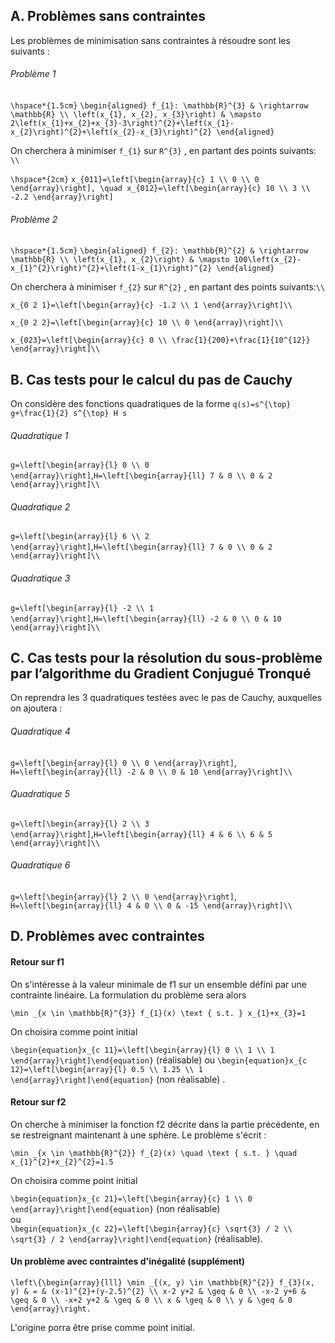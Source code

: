 ## A. Problèmes sans contraintes

Les problèmes de minimisation sans contraintes à résoudre sont les suivants :

###### Problème 1

``\hspace*{1.5cm}`` ``\begin{aligned} f_{1}: \mathbb{R}^{3} & \rightarrow \mathbb{R} \\ \left(x_{1}, x_{2}, x_{3}\right) & \mapsto 2\left(x_{1}+x_{2}+x_{3}-3\right)^{2}+\left(x_{1}-x_{2}\right)^{2}+\left(x_{2}-x_{3}\right)^{2} \end{aligned}``

On cherchera à minimiser ``f_{1}`` sur ``R^{3}`` , en partant des points suivants: ``\\``

``\hspace*{2cm}`` ``x_{011}=\left[\begin{array}{c} 1 \\ 0 \\ 0 \end{array}\right], \quad x_{012}=\left[\begin{array}{c} 10 \\ 3 \\ -2.2 \end{array}\right]``

###### Problème 2

``\hspace*{1.5cm}`` ``\begin{aligned} f_{2}: \mathbb{R}^{2} & \rightarrow \mathbb{R} \\ \left(x_{1}, x_{2}\right) & \mapsto 100\left(x_{2}-x_{1}^{2}\right)^{2}+\left(1-x_{1}\right)^{2} \end{aligned}``

On cherchera à minimiser ``f_{2}`` sur ``R^{2}`` , en partant des points suivants:``\\`` 


``x_{0 2 1}=\left[\begin{array}{c} -1.2 \\ 1 \end{array}\right]\\``

``x_{0 2 2}=\left[\begin{array}{c} 10 \\ 0 \end{array}\right]\\``

``x_{023}=\left[\begin{array}{c} 0 \\ \frac{1}{200}+\frac{1}{10^{12}} \end{array}\right]\\``



## B. Cas tests pour le calcul du pas de Cauchy

On considère des fonctions quadratiques de la forme ``q(s)=s^{\top} g+\frac{1}{2} s^{\top} H s``

###### Quadratique 1

``g=\left[\begin{array}{l} 0 \\ 0 \end{array}\right]``,``H=\left[\begin{array}{ll} 7 & 0 \\ 0 & 2 \end{array}\right]\\``

###### Quadratique 2
``g=\left[\begin{array}{l} 6 \\ 2 \end{array}\right]``,``H=\left[\begin{array}{ll} 7 & 0 \\ 0 & 2 \end{array}\right]\\``


###### Quadratique 3

``g=\left[\begin{array}{l} -2 \\ 1 \end{array}\right]``,``H=\left[\begin{array}{ll} -2 & 0 \\ 0 & 10 \end{array}\right]\\``

## C. Cas tests pour la résolution du sous-problème par l’algorithme du Gradient Conjugué Tronqué

On reprendra les 3 quadratiques testées avec le pas de Cauchy, auxquelles on ajoutera :

###### Quadratique 4

``g=\left[\begin{array}{l} 0 \\ 0 \end{array}\right]``, ``H=\left[\begin{array}{ll} -2 & 0 \\ 0 & 10 \end{array}\right]\\``

###### Quadratique 5

``g=\left[\begin{array}{l} 2 \\ 3 \end{array}\right]``,``H=\left[\begin{array}{ll} 4 & 6 \\ 6 & 5 \end{array}\right]\\``

###### Quadratique 6

``g=\left[\begin{array}{l} 2 \\ 0 \end{array}\right]``, ``H=\left[\begin{array}{ll} 4 & 0 \\ 0 & -15 \end{array}\right]\\``




## D. Problèmes avec contraintes

#### Retour sur f1 
On s'intéresse à la valeur minimale de f1 sur un ensemble défini par une contrainte linéaire. La formulation du problème sera alors 

``\min _{x \in \mathbb{R}^{3}} f_{1}(x) \text { s.t. } x_{1}+x_{3}=1``

On choisira comme point initial

``\begin{equation}x_{c 11}=\left[\begin{array}{l} 0 \\ 1 \\ 1 \end{array}\right]\end{equation}`` (réalisable) ou ``\begin{equation}x_{c 12}=\left[\begin{array}{l} 0.5 \\ 1.25 \\ 1 \end{array}\right]\end{equation}`` (non réalisable) .
   
#### Retour sur f2
  On cherche à minimiser la fonction f2 décrite dans la partie précédente, en se restreignant maintenant à une sphère. Le problème s'écrit :

``\min _{x \in \mathbb{R}^{2}} f_{2}(x) \quad \text { s.t. } \quad x_{1}^{2}+x_{2}^{2}=1.5``

On choisira comme point initial

``\begin{equation}x_{c 21}=\left[\begin{array}{c} 1 \\ 0 \end{array}\right]\end{equation}``  (non réalisable)  
ou  
``\begin{equation}x_{c 22}=\left[\begin{array}{c} \sqrt{3} / 2 \\ \sqrt{3} / 2 \end{array}\right]\end{equation}`` (réalisable).

#### Un problème avec contraintes d'inégalité (supplément)

``\left\{\begin{array}{lll} \min _{(x, y) \in \mathbb{R}^{2}} f_{3}(x, y) & = & (x-1)^{2}+(y-2.5)^{2} \\ x-2 y+2 & \geq & 0 \\ -x-2 y+6 & \geq & 0 \\ -x+2 y+2 & \geq & 0 \\ x & \geq & 0 \\ y & \geq & 0 \end{array}\right.``

L'origine porra être prise comme point initial.

